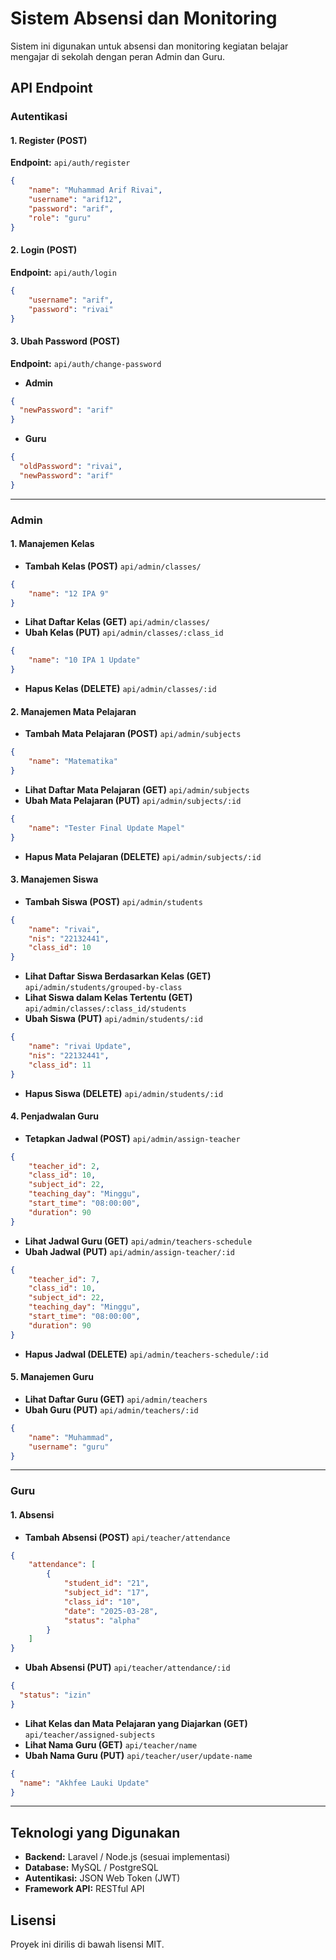 # Sistem Absensi dan Monitoring

Sistem ini digunakan untuk absensi dan monitoring kegiatan belajar mengajar di sekolah dengan peran Admin dan Guru.

## API Endpoint

### Autentikasi

#### 1. Register (POST)
**Endpoint:** `api/auth/register`
```json
{
    "name": "Muhammad Arif Rivai",
    "username": "arif12",
    "password": "arif",
    "role": "guru"
}
```

#### 2. Login (POST)
**Endpoint:** `api/auth/login`
```json
{
    "username": "arif",
    "password": "rivai"
}
```

#### 3. Ubah Password (POST)
**Endpoint:** `api/auth/change-password`
- **Admin**
```json
{
  "newPassword": "arif"
}
```
- **Guru**
```json
{
  "oldPassword": "rivai",
  "newPassword": "arif"
}
```

---

### Admin

#### 1. Manajemen Kelas
- **Tambah Kelas (POST)** `api/admin/classes/`
```json
{
    "name": "12 IPA 9"
}
```
- **Lihat Daftar Kelas (GET)** `api/admin/classes/`
- **Ubah Kelas (PUT)** `api/admin/classes/:class_id`
```json
{
    "name": "10 IPA 1 Update"
}
```
- **Hapus Kelas (DELETE)** `api/admin/classes/:id`

#### 2. Manajemen Mata Pelajaran
- **Tambah Mata Pelajaran (POST)** `api/admin/subjects`
```json
{
    "name": "Matematika"
}
```
- **Lihat Daftar Mata Pelajaran (GET)** `api/admin/subjects`
- **Ubah Mata Pelajaran (PUT)** `api/admin/subjects/:id`
```json
{
    "name": "Tester Final Update Mapel"
}
```
- **Hapus Mata Pelajaran (DELETE)** `api/admin/subjects/:id`

#### 3. Manajemen Siswa
- **Tambah Siswa (POST)** `api/admin/students`
```json
{
    "name": "rivai",
    "nis": "22132441",
    "class_id": 10
}
```
- **Lihat Daftar Siswa Berdasarkan Kelas (GET)** `api/admin/students/grouped-by-class`
- **Lihat Siswa dalam Kelas Tertentu (GET)** `api/admin/classes/:class_id/students`
- **Ubah Siswa (PUT)** `api/admin/students/:id`
```json
{
    "name": "rivai Update",
    "nis": "22132441",
    "class_id": 11
}
```
- **Hapus Siswa (DELETE)** `api/admin/students/:id`

#### 4. Penjadwalan Guru
- **Tetapkan Jadwal (POST)** `api/admin/assign-teacher`
```json
{
    "teacher_id": 2,
    "class_id": 10,
    "subject_id": 22,
    "teaching_day": "Minggu",
    "start_time": "08:00:00",
    "duration": 90
}
```
- **Lihat Jadwal Guru (GET)** `api/admin/teachers-schedule`
- **Ubah Jadwal (PUT)** `api/admin/assign-teacher/:id`
```json
{
    "teacher_id": 7,
    "class_id": 10,
    "subject_id": 22,
    "teaching_day": "Minggu",
    "start_time": "08:00:00",
    "duration": 90
}
```
- **Hapus Jadwal (DELETE)** `api/admin/teachers-schedule/:id`

#### 5. Manajemen Guru
- **Lihat Daftar Guru (GET)** `api/admin/teachers`
- **Ubah Guru (PUT)** `api/admin/teachers/:id`
```json
{
    "name": "Muhammad",
    "username": "guru"
}
```

---

### Guru

#### 1. Absensi
- **Tambah Absensi (POST)** `api/teacher/attendance`
```json
{
    "attendance": [
        {
            "student_id": "21",
            "subject_id": "17",
            "class_id": "10",
            "date": "2025-03-28",
            "status": "alpha"
        }
    ]
}
```
- **Ubah Absensi (PUT)** `api/teacher/attendance/:id`
```json
{
  "status": "izin"
}
```
- **Lihat Kelas dan Mata Pelajaran yang Diajarkan (GET)** `api/teacher/assigned-subjects`
- **Lihat Nama Guru (GET)** `api/teacher/name`
- **Ubah Nama Guru (PUT)** `api/teacher/user/update-name`
```json
{
  "name": "Akhfee Lauki Update"
}
```

---

## Teknologi yang Digunakan
- **Backend:** Laravel / Node.js (sesuai implementasi)
- **Database:** MySQL / PostgreSQL
- **Autentikasi:** JSON Web Token (JWT)
- **Framework API:** RESTful API

## Lisensi
Proyek ini dirilis di bawah lisensi MIT.


